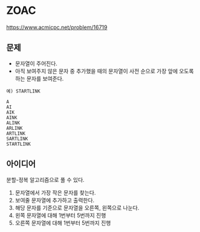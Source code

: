 # ZOAC

https://www.acmicpc.net/problem/16719

## 문제

- 문자열이 주어진다.
- 아직 보여주지 않은 문자 중 추가했을 때의 문자열이 사전 순으로 가장 앞에 오도록 하는 문자를 보여준다.

```
예) STARTLINK

A
AI
AIK
AINK
ALINK
ARLINK
ARTLINK
SARTLINK
STARTLINK
```

## 아이디어

분할-정복 알고리즘으로 풀 수 있다.

1. 문자열에서 가장 작은 문자를 찾는다.
2. 보여줄 문자열에 추가하고 출력한다.
3. 해당 문자를 기준으로 문자열을 오른쪽, 왼쪽으로 나눈다.
4. 왼쪽 문자열에 대해 1번부터 5번까지 진행
5. 오른쪽 문자열에 대해 1번부터 5번까지 진행
